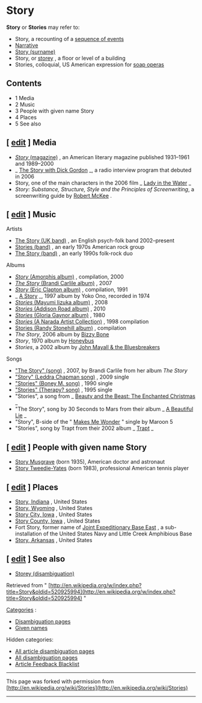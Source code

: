 

# Story

**Story** or **Stories** may refer to:

- Story, a recounting of a [sequence of events](http://en.wikipedia.org/wiki/Sequence_of_events "Sequence of events")
- [Narrative](http://en.wikipedia.org/wiki/Narrative "Narrative")
- [Story (surname)](http://en.wikipedia.org/wiki/Story_(surname) "Story (surname)")
- Story, or [storey](http://en.wikipedia.org/wiki/Storey "Storey") , a floor or level of a building
- Stories, colloquial, US American expression for [soap operas](http://en.wikipedia.org/wiki/Soap_opera "Soap opera")

    

## Contents

- 1 Media
- 2 Music
- 3 People with given name Story
- 4 Places
- 5 See also

## [ [edit](http://en.wikipedia.org/w/index.php?title=Story&action=edit&section=1 "Edit section: Media") ] Media

- [_Story_ (magazine)](http://en.wikipedia.org/wiki/Story_(magazine) "Story (magazine)") , an American literary magazine published 1931–1961 and 1989–2000
- _ [The Story with Dick Gordon](http://en.wikipedia.org/wiki/The_Story_with_Dick_Gordon "The Story with Dick Gordon") _, a radio interview program that debuted in 2006
- Story, one of the main characters in the 2006 film _ [Lady in the Water](http://en.wikipedia.org/wiki/Lady_in_the_Water "Lady in the Water") _
- _Story: Substance, Structure, Style and the Principles of Screenwriting_, a screenwriting guide by [Robert McKee](http://en.wikipedia.org/wiki/Robert_McKee "Robert McKee") .

## [ [edit](http://en.wikipedia.org/w/index.php?title=Story&action=edit&section=2 "Edit section: Music") ] Music
Artists
- [The Story (UK band)](http://en.wikipedia.org/wiki/The_Story_(UK_band) "The Story (UK band)") , an English psych-folk band 2002–present
- [Stories (band)](http://en.wikipedia.org/wiki/Stories_(band) "Stories (band)") , an early 1970s American rock group
- [The Story (band)](http://en.wikipedia.org/wiki/The_Story_(band) "The Story (band)") , an early 1990s folk-rock duo

Albums
- [_Story_ (Amorphis album)](http://en.wikipedia.org/wiki/Story_(Amorphis_album) "Story (Amorphis album)") , compilation, 2000
- [_The Story_ (Brandi Carlile album)](http://en.wikipedia.org/wiki/The_Story_(Brandi_Carlile_album) "The Story (Brandi Carlile album)") , 2007
- [_Story_ (Eric Clapton album)](http://en.wikipedia.org/wiki/Story_(Eric_Clapton_album) "Story (Eric Clapton album)") , compilation, 1991
- _ [A Story](http://en.wikipedia.org/wiki/A_Story "A Story") _, 1997 album by Yoko Ono, recorded in 1974
- [_Stories_ (Mayumi Iizuka album)](http://en.wikipedia.org/wiki/Stories_(Mayumi_Iizuka_album) "Stories (Mayumi Iizuka album)") , 2008
- [_Stories_ (Addison Road album)](http://en.wikipedia.org/wiki/Stories_(Addison_Road_album) "Stories (Addison Road album)") , 2010
- [_Stories_ (Gloria Gaynor album)](http://en.wikipedia.org/wiki/Stories_(Gloria_Gaynor_album) "Stories (Gloria Gaynor album)") , 1980
- [_Stories_ (A Narada Artist Collection)](http://en.wikipedia.org/wiki/Stories_(A_Narada_Artist_Collection) "Stories (A Narada Artist Collection)") , 1998 compilation
- [Stories (Randy Stonehill album)](http://en.wikipedia.org/wiki/Stories_(Randy_Stonehill_album) "Stories (Randy Stonehill album)") , compilation
- _The Story_, 2006 album by [Bizzy Bone](http://en.wikipedia.org/wiki/Bizzy_Bone "Bizzy Bone")
- _Story_, 1970 album by [Honeybus](http://en.wikipedia.org/wiki/Honeybus "Honeybus")
- _Stories_, a 2002 album by [John Mayall & the Bluesbreakers](http://en.wikipedia.org/wiki/John_Mayall_%26_the_Bluesbreakers "John Mayall & the Bluesbreakers")

Songs
- ["The Story" (song)](http://en.wikipedia.org/wiki/The_Story_(song) "The Story (song)") , 2007, by Brandi Carlile from her album _The Story_
- ["Story" (Leddra Chapman song)](http://en.wikipedia.org/wiki/Story_(Leddra_Chapman_song) "Story (Leddra Chapman song)") , 2009 single
- ["Stories" (Boney M. song)](http://en.wikipedia.org/wiki/Stories_(Boney_M._song) "Stories (Boney M. song)") , 1990 single
- ["Stories" (Therapy? song)](http://en.wikipedia.org/wiki/Stories_(Therapy%3F_song) "Stories (Therapy? song)") , 1995 single
- "Stories", a song from _ [Beauty and the Beast: The Enchanted Christmas](http://en.wikipedia.org/wiki/Beauty_and_the_Beast:_The_Enchanted_Christmas "Beauty and the Beast: The Enchanted Christmas") _
- "The Story", song by 30 Seconds to Mars from their album _ [A Beautiful Lie](http://en.wikipedia.org/wiki/A_Beautiful_Lie "A Beautiful Lie") _
- "Story", B-side of the " [Makes Me Wonder](http://en.wikipedia.org/wiki/Makes_Me_Wonder "Makes Me Wonder") " single by Maroon 5
- "Stories", song by Trapt from their 2002 album _ [Trapt](http://en.wikipedia.org/wiki/Trapt_(album) "Trapt (album)") _

## [ [edit](http://en.wikipedia.org/w/index.php?title=Story&action=edit&section=3 "Edit section: People with given name Story") ] People with given name Story

- [Story Musgrave](http://en.wikipedia.org/wiki/Story_Musgrave "Story Musgrave") (born 1935), American doctor and astronaut
- [Story Tweedie-Yates](http://en.wikipedia.org/wiki/Story_Tweedie-Yates "Story Tweedie-Yates") (born 1983), professional American tennis player

## [ [edit](http://en.wikipedia.org/w/index.php?title=Story&action=edit&section=4 "Edit section: Places") ] Places

- [Story, Indiana](http://en.wikipedia.org/wiki/Story,_Indiana "Story, Indiana") , United States
- [Story, Wyoming](http://en.wikipedia.org/wiki/Story,_Wyoming "Story, Wyoming") , United States
- [Story City, Iowa](http://en.wikipedia.org/wiki/Story_City,_Iowa "Story City, Iowa") , United States
- [Story County, Iowa](http://en.wikipedia.org/wiki/Story_County,_Iowa "Story County, Iowa") , United States
- Fort Story, former name of [Joint Expeditionary Base East](http://en.wikipedia.org/wiki/Joint_Expeditionary_Base_East "Joint Expeditionary Base East") , a sub-installation of the United States Navy and Little Creek Amphibious Base
- [Story, Arkansas](http://en.wikipedia.org/wiki/Story,_Arkansas "Story, Arkansas") , United States

## [ [edit](http://en.wikipedia.org/w/index.php?title=Story&action=edit&section=5 "Edit section: See also") ] See also

- [Storey (disambiguation)](http://en.wikipedia.org/wiki/Storey_(disambiguation) "Storey (disambiguation)")

Retrieved from " [http://en.wikipedia.org/w/index.php?title=Story&oldid=520925994](http://en.wikipedia.org/w/index.php?title=Story&oldid=520925994) "

  [Categories](http://en.wikipedia.org/wiki/Special:Categories "Special:Categories") :
- [Disambiguation pages](http://en.wikipedia.org/wiki/Category:Disambiguation_pages "Category:Disambiguation pages")
- [Given names](http://en.wikipedia.org/wiki/Category:Given_names "Category:Given names")

Hidden categories:
- [All article disambiguation pages](http://en.wikipedia.org/wiki/Category:All_article_disambiguation_pages "Category:All article disambiguation pages")
- [All disambiguation pages](http://en.wikipedia.org/wiki/Category:All_disambiguation_pages "Category:All disambiguation pages")
- [Article Feedback Blacklist](http://en.wikipedia.org/wiki/Category:Article_Feedback_Blacklist "Category:Article Feedback Blacklist")

* * *
This page was forked with permission from [http://en.wikipedia.org/wiki/Stories](http://en.wikipedia.org/wiki/Stories)
* * *
